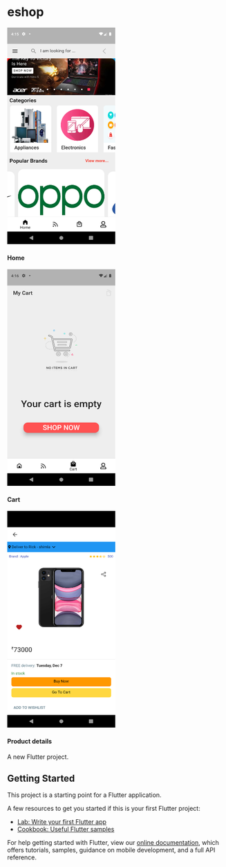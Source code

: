 # eshop
<!--  ![Home screen](./screenshots/home.png){: heigth="500px" } -->
<!--  ![smiley](./screenshots/home.png){:height="36px" width="36px"} -->
<img src="./screenshots/home.png" height=500 width=250>

#### Home

<img src="./screenshots/empty_cart.png" height=500 width=250>

#### Cart

<img src="./screenshots/product_details.png" height=500 width=250>

#### Product details


A new Flutter project.

## Getting Started

This project is a starting point for a Flutter application.

A few resources to get you started if this is your first Flutter project:

- [Lab: Write your first Flutter app](https://flutter.dev/docs/get-started/codelab)
- [Cookbook: Useful Flutter samples](https://flutter.dev/docs/cookbook)

For help getting started with Flutter, view our
[online documentation](https://flutter.dev/docs), which offers tutorials,
samples, guidance on mobile development, and a full API reference.
